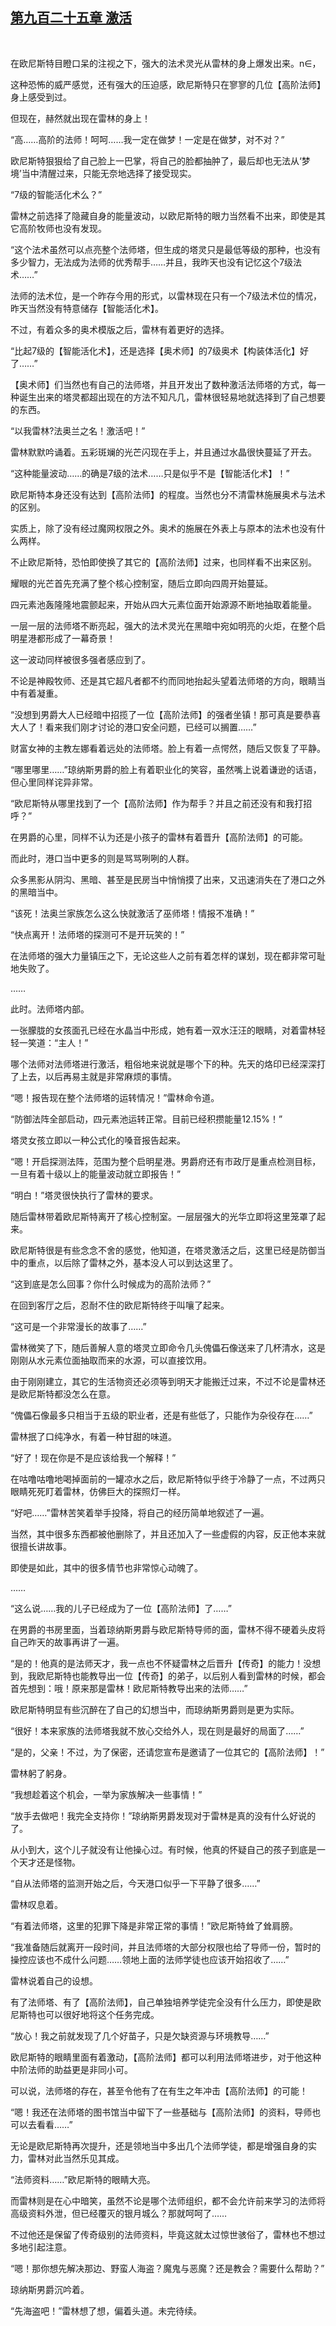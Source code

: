 ## [第九百二十五章 激活](https://www.xxbiquge.com/11_11222/9029800.html)
﻿

  在欧尼斯特目瞪口呆的注视之下，强大的法术灵光从雷林的身上爆发出来。n∈，

  这种恐怖的威严感觉，还有强大的压迫感，欧尼斯特只在寥寥的几位【高阶法师】身上感受到过。

  但现在，赫然就出现在雷林的身上！

  “高……高阶的法师！呵呵……我一定在做梦！一定是在做梦，对不对？”

  欧尼斯特狠狠给了自己脸上一巴掌，将自己的脸都抽肿了，最后却也无法从‘梦境’当中清醒过来，只能无奈地选择了接受现实。

  “7级的智能活化术么？”

  雷林之前选择了隐藏自身的能量波动，以欧尼斯特的眼力当然看不出来，即使是其它高阶牧师也没有发现。

  “这个法术虽然可以点亮整个法师塔，但生成的塔灵只是最低等级的那种，也没有多少智力，无法成为法师的优秀帮手……并且，我昨天也没有记忆这个7级法术……”

  法师的法术位，是一个昨存今用的形式，以雷林现在只有一个7级法术位的情况，昨天当然没有特意储存【智能活化术】。

  不过，有着众多的奥术模版之后，雷林有着更好的选择。

  “比起7级的【智能活化术】，还是选择【奥术师】的7级奥术【构装体活化】好了……”

  【奥术师】们当然也有自己的法师塔，并且开发出了数种激活法师塔的方式，每一种诞生出来的塔灵都超出现在的方法不知凡几，雷林很轻易地就选择到了自己想要的东西。

  “以我雷林?法奥兰之名！激活吧！”

  雷林默默吟诵着。五彩斑斓的光芒闪现在手上，并且通过水晶很快蔓延了开去。

  “这种能量波动……的确是7级的法术……只是似乎不是【智能活化术】！”

  欧尼斯特本身还没有达到【高阶法师】的程度。当然也分不清雷林施展奥术与法术的区别。

  实质上，除了没有经过魔网权限之外。奥术的施展在外表上与原本的法术也没有什么两样。

  不止欧尼斯特，恐怕即使换了其它的【高阶法师】过来，也同样看不出来区别。

  耀眼的光芒首先充满了整个核心控制室，随后立即向四周开始蔓延。

  四元素池轰隆隆地震颤起来，开始从四大元素位面开始源源不断地抽取着能量。

  一层一层的法师塔不断亮起，强大的法术灵光在黑暗中宛如明亮的火炬，在整个启明星港都形成了一幕奇景！

  这一波动同样被很多强者感应到了。

  不论是神殿牧师、还是其它超凡者都不约而同地抬起头望着法师塔的方向，眼睛当中有着凝重。

  “没想到男爵大人已经暗中招揽了一位【高阶法师】的强者坐镇！那可真是要恭喜大人了！看来我们刚才讨论的港口安全问题，已经可以搁置……”

  财富女神的主教左娜看着远处的法师塔。脸上有着一点愕然，随后又恢复了平静。

  “哪里哪里……”琼纳斯男爵的脸上有着职业化的笑容，虽然嘴上说着谦逊的话语，但心里同样诧异非常。

  “欧尼斯特从哪里找到了一个【高阶法师】作为帮手？并且之前还没有和我打招呼？”

  在男爵的心里，同样不认为还是小孩子的雷林有着晋升【高阶法师】的可能。

  而此时，港口当中更多的则是骂骂咧咧的人群。

  众多黑影从阴沟、黑暗、甚至是民房当中悄悄摸了出来，又迅速消失在了港口之外的黑暗当中。

  “该死！法奥兰家族怎么这么快就激活了巫师塔！情报不准确！”

  “快点离开！法师塔的探测可不是开玩笑的！”

  在法师塔的强大力量镇压之下，无论这些人之前有着怎样的谋划，现在都非常可耻地失败了。

  ……

  此时。法师塔内部。

  一张朦胧的女孩面孔已经在水晶当中形成，她有着一双水汪汪的眼睛，对着雷林轻轻一笑道：“主人！”

  哪个法师对法师塔进行激活，粗俗地来说就是哪个下的种。先天的烙印已经深深打了上去，以后再易主就是非常麻烦的事情。

  “嗯！报告现在整个法师塔的运转情况！”雷林命令道。

  “防御法阵全部启动，四元素池运转正常。目前已经积攒能量12.15%！”

  塔灵女孩立即以一种公式化的嗓音报告起来。

  “嗯！开启探测法阵，范围为整个启明星港。男爵府还有市政厅是重点检测目标，一旦有着十级以上的能量波动就立即报告！”

  “明白！”塔灵很快执行了雷林的要求。

  随后雷林带着欧尼斯特离开了核心控制室。一层层强大的光华立即将这里笼罩了起来。

  欧尼斯特很是有些念念不舍的感觉，他知道，在塔灵激活之后，这里已经是防御当中的重点，以后除了雷林之外，基本没人可以到达这里了。

  “这到底是怎么回事？你什么时候成为的高阶法师？”

  在回到客厅之后，忍耐不住的欧尼斯特终于叫嚷了起来。

  “这可是一个非常漫长的故事了……”

  雷林微笑了下，随后善解人意的塔灵立即命令几头傀儡石像送来了几杯清水，这是刚刚从水元素位面抽取而来的水源，可以直接饮用。

  由于刚刚建立，其它的生活物资还必须等到明天才能搬迁过来，不过不论是雷林还是欧尼斯特都没怎么在意。

  “傀儡石像最多只相当于五级的职业者，还是有些低了，只能作为杂役存在……”

  雷林抿了口纯净水，有着一种甘甜的味道。

  “好了！现在你是不是应该给我一个解释！”

  在咕噜咕噜地喝掉面前的一罐凉水之后，欧尼斯特似乎终于冷静了一点，不过两只眼睛死死盯着雷林，仿佛巨大的探照灯一样。

  “好吧……”雷林苦笑着举手投降，将自己的经历简单地叙述了一遍。

  当然，其中很多东西都被他删除了，并且还加入了一些虚假的内容，反正他本来就很擅长讲故事。

  即使是如此，其中的很多情节也非常惊心动魄了。

  ……

  “这么说……我的儿子已经成为了一位【高阶法师】了……”

  在男爵的书房里面，当着琼纳斯男爵与欧尼斯特导师的面，雷林不得不硬着头皮将自己昨天的故事再讲了一遍。

  “是的！他真的是法师天才，我一点也不怀疑雷林之后晋升【传奇】的能力！没想到，我欧尼斯特也能教导出一位【传奇】的弟子，以后别人看到雷林的时候，都会首先想到：哦！原来那是雷林！欧尼斯特教导出来的法师……”

  欧尼斯特明显有些沉醉在了自己的幻想当中，而琼纳斯男爵则是更为实际。

  “很好！本来家族的法师塔我就不放心交给外人，现在则是最好的局面了……”

  “是的，父亲！不过，为了保密，还请您宣布是邀请了一位其它的【高阶法师】！”

  雷林躬了躬身。

  “我想趁着这个机会，一举为家族解决一些事情！”

  “放手去做吧！我完全支持你！”琼纳斯男爵发现对于雷林是真的没有什么好说的了。

  从小到大，这个儿子就没有让他操心过。有时候，他真的怀疑自己的孩子到底是一个天才还是怪物。

  “自从法师塔的监测开始之后，今天港口似乎一下平静了很多……”

  雷林叹息着。

  “有着法师塔，这里的犯罪下降是非常正常的事情！”欧尼斯特耸了耸肩膀。

  “我准备随后就离开一段时间，并且法师塔的大部分权限也给了导师一份，暂时的操控应该也不成什么问题……领地上面的法师学徒也应该开始招收了……”

  雷林说着自己的设想。

  有了法师塔、有了【高阶法师】，自己单独培养学徒完全没有什么压力，即使是欧尼斯特也可以很好地将这个任务完成。

  “放心！我之前就发现了几个好苗子，只是欠缺资源与环境教导……”

  欧尼斯特的眼睛里面有着激动，【高阶法师】都可以利用法师塔进步，对于他这种中阶法师的助益更是非同小可。

  可以说，法师塔的存在，甚至令他有了在有生之年冲击【高阶法师】的可能！

  “嗯！我还在法师塔的图书馆当中留下了一些基础与【高阶法师】的资料，导师也可以去看看……”

  无论是欧尼斯特再次提升，还是领地当中多出几个法师学徒，都是增强自身的实力，雷林对此当然乐见其成。

  “法师资料……”欧尼斯特的眼睛大亮。

  而雷林则是在心中暗笑，虽然不论是哪个法师组织，都不会允许前来学习的法师将高级资料外泄，但已经覆灭的银月城么？那就呵呵了……

  不过他还是保留了传奇级别的法师资料，毕竟这就太过惊世骇俗了，雷林也不想过多地引起注意。

  “嗯！那你想先解决那边、野蛮人海盗？魔鬼与恶魔？还是教会？需要什么帮助？”

  琼纳斯男爵沉吟着。

  “先海盗吧！”雷林想了想，偏着头道。未完待续。
